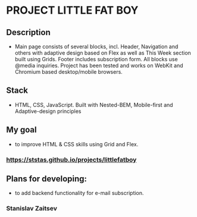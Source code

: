 # PROJECT LITTLE FAT BOY

## Description
  * Main page consists of several blocks, incl. Header, Navigation and others with adaptive design based on Flex as well as This Week section   built using Grids. Footer includes subscription form. All blocks use @media inquiries. Project has been tested and works on WebKit and Chromium based desktop/mobile browsers.

## Stack
 * HTML, CSS, JavaScript. Built with Nested-BEM, Mobile-first and Adaptive-design principles

## My goal
 * to improve HTML & CSS skills using Grid and Flex.

### https://ststas.github.io/projects/littlefatboy

## Plans for developing:  
* to add backend functionality for e-mail subscription.

### Stanislav Zaitsev 
